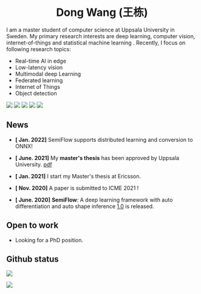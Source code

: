 
<!--
Badges from 
- https://github.com/alexandresanlim/Badges4-README.md-Profile
- https://shields.io/
inspired by 
- https://github.com/zhouyangit/zhouyangit
- https://github.com/journey-ad/journey-ad
-->
<div align="center"> <h1>Dong Wang (王栋)</h1></div> 

I am a master student of computer science at Uppsala University in Sweden. My primary research interests are deep learning, computer vision, internet-of-things and statistical machine learning . Recently, I focus on following research topics:

- Real-time AI in edge
- Low-latency vision
- Multimodal deep Learning
- Federated learning
- Internet of Things
- Object detection

[![](https://img.shields.io/badge/LinkedIn-0077B5?style=for-the-badge&logo=linkedin&logoColor=white)](https://www.linkedin.com/in/dongwangWilliam)
[![](https://img.shields.io/badge/Email-25D366?style=for-the-badge&logo=email&logoColor=white)](mailto:dongwang@wangdongdong.wang)
[![](https://img.shields.io/badge/Homepage-4A154B?style=for-the-badge&logo=Homepage&logoColor=white)](https://wangdongdong.wang/)
[![](https://img.shields.io/badge/Chinese_Blog-D14836?style=for-the-badge&logo=ChineseBlog&logoColor=white)](https://www.nanguoyu.com/)
[![](https://img.shields.io/badge/GitHub-100000?style=for-the-badge&logo=github&logoColor=white)](https://github.com/nanguoyu)






## News

- **[ Jan. 2022]** SemiFlow supports distributed learning and conversion to ONNX!

- **[ June. 2021]** My **master's thesis** has been approved by Uppsala University. [pdf](https://www.diva-portal.org/smash/record.jsf?pid=diva2%3A1569020&dswid=1667)

- **[ Jan. 2021]** I start my Master's thesis at Ericsson. 
  
- **[ Nov. 2020]** A paper is submitted to ICME 2021 ! 

- **[ June. 2020]** **SemiFlow**: A deep learning framework with auto differentiation and auto shape inference [1.0](https://github.com/nanguoyu/SemiFlow) is released.

## Open to work

- Looking for a PhD position. 

## Github status

<img align="center" src="https://github-readme-stats.vercel.app/api?username=nanguoyu&show_icons=true&icon_color=CE1D2D&text_color=718096&bg_color=ffffff&hide_title=true" />



![](https://visitor-badge.laobi.icu/badge?page_id=nanguoyu-ad.readme)
